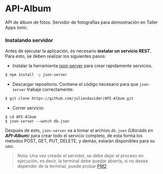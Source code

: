 # API-Album

API de álbum de fotos. Servidor de fotografías para demostración en Taller Apps Ionic.

### **Instalando servidor**

Antes de ejecutar la aplicación, es necesario **instalar
un servicio REST**. Para esto, se deben realizar los
siguientes pasos: 

- Instalar la herramienta [json-server](https://github.com/typicode/json-server) para 
crear rapidamente servicios.

```bash
$ npm install -g json-server
```

- Descargar repositorio. Contiene el código necesario para
que `json-server` trabaje correctamente:

```bash
$ git clone https://github.com/juliandavidmr/API-Album.git
```

- Correr servicio:
```
$ cd API-Album
$ json-server --watch db.json
```
Despues de esto, `json-server` va a tomar el archivo `db.json` _(Ubicado en **API-Album**)_ para crear todo el servicio completo, de esta forma los metodos POST, GET, PUT, DELETE, y demás, estarán disponibles para su uso.

> Nota: Una vez creado el servidor, se debe dejar el proceso en ejecución, es decir, la terminal debe quedar abierta, si no desea depender de la terminal, puede probar [PM2](http://pm2.keymetrics.io)